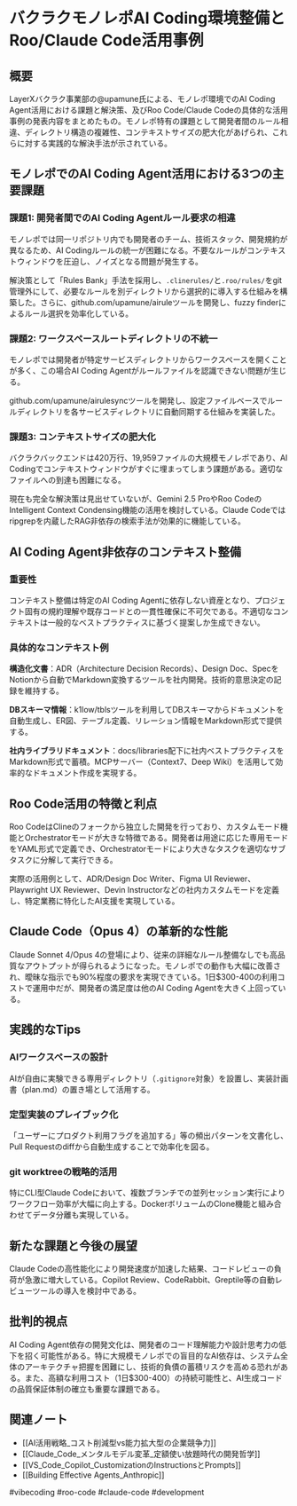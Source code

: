 # バクラクモノレポAI Coding環境整備とRoo/Claude Code活用事例

## 概要

LayerXバクラク事業部の@upamune氏による、モノレポ環境でのAI Coding Agent活用における課題と解決策、及びRoo Code/Claude Codeの具体的な活用事例の発表内容をまとめたもの。モノレポ特有の課題として開発者間のルール相違、ディレクトリ構造の複雑性、コンテキストサイズの肥大化があげられ、これらに対する実践的な解決手法が示されている。

## モノレポでのAI Coding Agent活用における3つの主要課題

### 課題1: 開発者間でのAI Coding Agentルール要求の相違

モノレポでは同一リポジトリ内でも開発者のチーム、技術スタック、開発規約が異なるため、AI Codingルールの統一が困難になる。不要なルールがコンテキストウィンドウを圧迫し、ノイズとなる問題が発生する。

解決策として「Rules Bank」手法を採用し、`.clinerules/`と`.roo/rules/`をgit管理外にして、必要なルールを別ディレクトリから選択的に導入する仕組みを構築した。さらに、github.com/upamune/airuleツールを開発し、fuzzy finderによるルール選択を効率化している。

### 課題2: ワークスペースルートディレクトリの不統一

モノレポでは開発者が特定サービスディレクトリからワークスペースを開くことが多く、この場合AI Coding Agentがルールファイルを認識できない問題が生じる。

github.com/upamune/airulesyncツールを開発し、設定ファイルベースでルールディレクトリを各サービスディレクトリに自動同期する仕組みを実装した。

### 課題3: コンテキストサイズの肥大化

バクラクバックエンドは420万行、19,959ファイルの大規模モノレポであり、AI Codingでコンテキストウィンドウがすぐに埋まってしまう課題がある。適切なファイルへの到達も困難になる。

現在も完全な解決策は見出せていないが、Gemini 2.5 ProやRoo CodeのIntelligent Context Condensing機能の活用を検討している。Claude Codeではripgrepを内蔵したRAG非依存の検索手法が効果的に機能している。

## AI Coding Agent非依存のコンテキスト整備

### 重要性

コンテキスト整備は特定のAI Coding Agentに依存しない資産となり、プロジェクト固有の規約理解や既存コードとの一貫性確保に不可欠である。不適切なコンテキストは一般的なベストプラクティスに基づく提案しか生成できない。

### 具体的なコンテキスト例

**構造化文書**：ADR（Architecture Decision Records）、Design Doc、SpecをNotionから自動でMarkdown変換するツールを社内開発。技術的意思決定の記録を維持する。

**DBスキーマ情報**：k1low/tblsツールを利用してDBスキーマからドキュメントを自動生成し、ER図、テーブル定義、リレーション情報をMarkdown形式で提供する。

**社内ライブラリドキュメント**：docs/libraries配下に社内ベストプラクティスをMarkdown形式で蓄積。MCPサーバー（Context7、Deep Wiki）を活用して効率的なドキュメント作成を実現する。

## Roo Code活用の特徴と利点

Roo CodeはClineのフォークから独立した開発を行っており、カスタムモード機能とOrchestratorモードが大きな特徴である。開発者は用途に応じた専用モードをYAML形式で定義でき、Orchestratorモードにより大きなタスクを適切なサブタスクに分解して実行できる。

実際の活用例として、ADR/Design Doc Writer、Figma UI Reviewer、Playwright UX Reviewer、Devin Instructorなどの社内カスタムモードを定義し、特定業務に特化したAI支援を実現している。

## Claude Code（Opus 4）の革新的な性能

Claude Sonnet 4/Opus 4の登場により、従来の詳細なルール整備なしでも高品質なアウトプットが得られるようになった。モノレポでの動作も大幅に改善され、曖昧な指示でも90%程度の要求を実現できている。1日$300-400の利用コストで運用中だが、開発者の満足度は他のAI Coding Agentを大きく上回っている。

## 実践的なTips

### AIワークスペースの設計

AIが自由に実験できる専用ディレクトリ（`.gitignore`対象）を設置し、実装計画書（plan.md）の置き場として活用する。

### 定型実装のプレイブック化

「ユーザーにプロダクト利用フラグを追加する」等の頻出パターンを文書化し、Pull Requestのdiffから自動生成することで効率化を図る。

### git worktreeの戦略的活用

特にCLI型Claude Codeにおいて、複数ブランチでの並列セッション実行によりワークフロー効率が大幅に向上する。DockerボリュームのClone機能と組み合わせてデータ分離も実現している。

## 新たな課題と今後の展望

Claude Codeの高性能化により開発速度が加速した結果、コードレビューの負荷が急激に増大している。Copilot Review、CodeRabbit、Greptile等の自動レビューツールの導入を検討中である。

## 批判的視点

AI Coding Agent依存の開発文化は、開発者のコード理解能力や設計思考力の低下を招く可能性がある。特に大規模モノレポでの盲目的なAI依存は、システム全体のアーキテクチャ把握を困難にし、技術的負債の蓄積リスクを高める恐れがある。また、高額な利用コスト（1日$300-400）の持続可能性と、AI生成コードの品質保証体制の確立も重要な課題である。

## 関連ノート

- [[AI活用戦略_コスト削減型vs能力拡大型の企業競争力]]
- [[Claude_Code_メンタルモデル変革_定額使い放題時代の開発哲学]]
- [[VS_Code_Copilot_CustomizationのInstructionsとPrompts]]
- [[Building Effective Agents_Anthropic]]

#vibecoding #roo-code #claude-code #development

